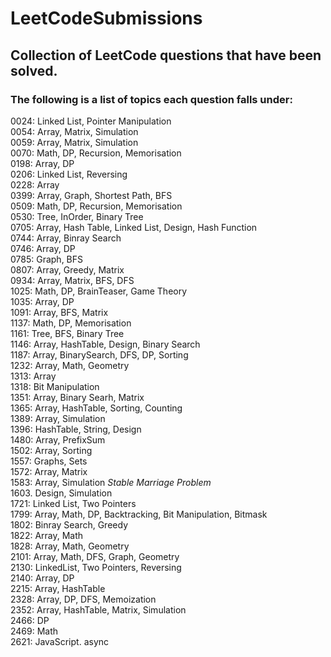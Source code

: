 # LeetCodeSubmissions
## Collection of LeetCode questions that have been solved. <br />
### The following is a list of topics each question falls under: <br />

0024: Linked List, Pointer Manipulation <br />
0054: Array, Matrix, Simulation <br />
0059: Array, Matrix, Simulation <br />
0070: Math, DP, Recursion, Memorisation <br />
0198: Array, DP <br />
0206: Linked List, Reversing <br />
0228: Array <br />
0399: Array, Graph, Shortest Path, BFS <br />
0509: Math, DP, Recursion, Memorisation <br />
0530: Tree, InOrder, Binary Tree <br />
0705: Array, Hash Table, Linked List, Design, Hash Function <br />
0744: Array, Binray Search <br />
0746: Array, DP <br />
0785: Graph, BFS  <br />
0807: Array, Greedy, Matrix <br />
0934: Array, Matrix, BFS, DFS <br />
1025: Math, DP, BrainTeaser, Game Theory <br />
1035: Array, DP <br />
1091: Array, BFS, Matrix <br />
1137: Math, DP, Memorisation  <br />
1161: Tree, BFS, Binary Tree <br />
1146: Array, HashTable, Design, Binary Search <br />
1187: Array, BinarySearch, DFS, DP, Sorting <br />
1232: Array, Math, Geometry <br /> 
1313: Array <br />
1318: Bit Manipulation <br />
1351: Array, Binary Searh, Matrix <br />
1365: Array, HashTable, Sorting, Counting <br />
1389: Array, Simulation <br />
1396: HashTable, String, Design <br />
1480: Array, PrefixSum <br />
1502: Array, Sorting <br />
1557: Graphs, Sets <br />
1572: Array, Matrix <br />
1583: Array, Simulation *Stable Marriage Problem* <br />
1603. Design, Simulation <br />
1721: Linked List, Two Pointers <br />
1799: Array, Math, DP, Backtracking, Bit Manipulation, Bitmask <br />
1802: Binray Search, Greedy <br />
1822: Array, Math <br />
1828: Array, Math, Geometry <br />
2101: Array, Math, DFS, Graph, Geometry <br />
2130: LinkedList, Two Pointers, Reversing <br />
2140: Array, DP <br />
2215: Array, HashTable <br />
2328: Array, DP, DFS, Memoization <br />
2352: Array, HashTable, Matrix, Simulation <br />
2466: DP <br />
2469: Math <br />
2621: JavaScript. async <br />
